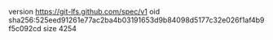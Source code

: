 version https://git-lfs.github.com/spec/v1
oid sha256:525eed91261e77ac2ba4b03191653d9b84098d5177c32e026f1af4b9f5c092cd
size 4254
